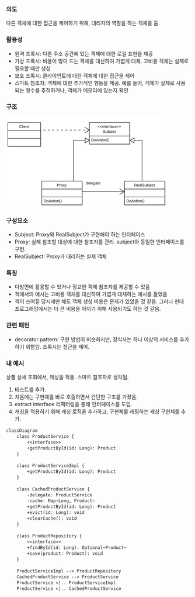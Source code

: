 ### 의도

다른 객체에 대한 접근을 제어하기 위해, 대리자의 역할을 하는 객체를 둠.

### 활용성

- 원격 프록시: 다른 주소 공간에 있는 객체에 대한 로컬 표현을 제공
- 가상 프록시: 비용이 많이 드는 객체를 대신하여 가볍게 대체. 고비용 객체는 실제로 필요할 때만 생성
- 보호 프록시: 클라이언트에 대한 객체에 대한 접근을 제어
- 스마트 참조자: 객체에 대한 추가적인 행동을 제공. 예를 들어, 객체가 실제로 사용되는 횟수를 추적하거나, 객체가 메모리에 있는지 확인

### 구조

![proxy](proxy.png)

### 구성요소

- Subject: Proxy와 RealSubject가 구현해야 하는 인터페이스
- Proxy: 실제 참조할 대상에 대한 참조자를 관리. subject와 동일한 인터페이스를 구현.
- RealSubject: Proxy가 대리하는 실제 객체

### 특징

- 다방면에 활용할 수 있거나 정교한 객체 참조자를 제공할 수 있음
- 책에서의 예시는 고비용 객체를 대신하여 가볍게 대체하는 예시를 들었음
- 책이 쓰여질 당시에만 해도 객체 생성 비용은 문제가 있었을 것 같음. 그러나 현대 프로그래밍에서는 더 큰 비용을 아끼기 위해 사용되기도 하는 것 같음.

### 관련 패턴

- decorator pattern: 구현 방법이 비슷하지만, 장식자는 하나 이상의 서비스를 추가하기 위함임. 프록시는 접근을 제어.

### 내 예시

상품 상세 조회에서, 캐싱을 적용.
스마트 참조자로 생각됨.

1. 테스트를 추가.
2. 처음에는 구현체를 바로 호출하면서 간단한 구조륾 가졌음.
3. extract interface 리팩터링을 통해 인터페이스를 도입.
4. 캐싱을 적용하기 위해 캐싱 로직을 추가하고, 구현체를 래핑하는 캐싱 구현체를 추가.

```mermaid
classDiagram
    class ProductService {
        <<interface>>
        +getProductById(id: Long): Product
    }

    class ProductServiceImpl {
        +getProductById(id: Long): Product
    }

    class CachedProductService {
        -delegate: ProductService
        -cache: Map~Long, Product~
        +getProductById(id: Long): Product
        +evict(id: Long): void
        +clearCache(): void
    }

    class ProductRepository {
        <<interface>>
        +findById(id: Long): Optional~Product~
        +save(product: Product): void
    }

    ProductServiceImpl --> ProductRepository
    CachedProductService --> ProductService
    ProductService <|.. ProductServiceImpl
    ProductService <|.. CachedProductService
```